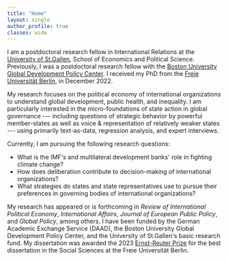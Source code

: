 ```yaml
---
title: "Home"
layout: single
author_profile: true
classes: wide
---
```


I am a postdoctoral research fellow in International Relations at the [University of St.Gallen](https://www.unisg.ch/en/universitaet/schools/school-of-economics-and-political-science-seps/), School of Economics and Political Science. Previously, I was a postdoctoral research fellow with the [Boston University Global Development Policy Center](https://www.bu.edu/gdp/). I received my PhD from the [Freie Universität Berlin](https://www.scripts-berlin.eu/), in December 2022.

My research focuses on the political economy of international organizations to understand global development, public health, and inequality. I am particularly interested in the micro-foundations of state action in global governance --- including questions of strategic behavior by powerful member-states as well as voice & representation of relatively weaker states --- using primarily text-as-data, regression analysis, and expert interviews.

Currently, I am pursuing the following research questions:

* What is the IMF's and multilateral development banks' role in fighting climate change?
* How does deliberation contribute to decision-making of international organizations?
* What strategies do states and state representatives use to pursue their preferences in governing bodies of international organizations?

My research has appeared or is forthcoming in <i>Review of International Political Economy</i>, <i>International Affairs</i>, <i>Journal of European Public Policy</i>, and <i>Global Policy</i>, among others. I have been funded by the German Academic Exchange Service (DAAD), the Boston University Global Development Policy Center, and the University of St.Gallen's basic research fund. My dissertation was awarded the 2023 [Ernst-Reuter Prize](https://www.fu-berlin.de/sites/alumni/teilnehmen/ert/ert-2023/index.html) for the best dissertation in the Social Sciences at the Freie Universität Berlin.
